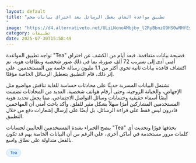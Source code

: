 ```yaml
---
layout: default
title: "تطبيق مواعدة الشاي يعطل الرسائل بعد اختراق بيانات ضخم
"
image: "https://d4.alternativeto.net/ULiLNcnoAMbjby_l2RyBbnzG9HS0wNHfEsI5PE7NVXc/rs:fill:1520:760:0/g:ce:0:0/YWJzOi8vZGlzdC9jb250ZW50LzE3NTM4OTIzNTE5NzYucG5n.png"
category: تطبيقات
date: 2025-07-30T15:58:49
---
```


تواجه تطبيق المواعدة "Tea" فضيحة بيانات متفاقمة. فبعد أيام من الكشف عن اختراق أمني أدى إلى تسريب 72 ألف صورة، بما في ذلك صور شخصية وبطاقات هوية، تم اكتشاف قاعدة بيانات ثانية تحوي أكثر من 1.1 مليون رسالة خاصة بين المستخدمين. على إثر ذلك، قام التطبيق بتعطيل الرسائل الخاصة مؤقتًا.

تشتمل البيانات المسربة حديثًا على محادثات حساسة للغاية تناقش مواضيع مثل الإجهاض، والخيانة الزوجية، وحتى أرقام هواتف شخصية. العديد من المحادثات تضمنت أيضًا أسماء حقيقية وحسابات وسائل التواصل الاجتماعي، مما يجعل تحديد هوية المستخدمين المشاركين أمرًا سهلاً بشكل مثير للقلق. وأكد باحث أمني أن المهاجمين قادرون ليس فقط على قراءة الرسائل، بل أيضًا على إرسال إشعارات دفع من خلال التطبيق.

ينصح الخبراء بشدة المستخدمين الحاليين لحسابات "Tea" بحذفها فورًا وتحديث أي كلمات مرور مستخدمة في أماكن أخرى، على الرغم من أن البيانات الخاصة بهم قد تكون بالفعل متداولة على نطاق واسع.

<div style="margin-top:2px; margin-bottom:2px;"><a href="https://bidjadraft.github.io/?query=Tea" style="background:#e3f2fd; color:#1565c0; font-size:80%; border-radius:12px; padding:3px 10px; margin:2px 4px 2px 0; display:inline-block; border:1px solid #bbdefb; text-decoration:none;">Tea</a></div><br><br>
